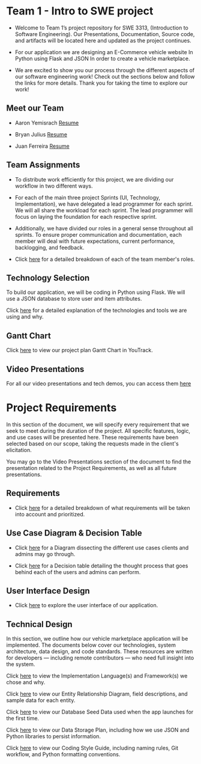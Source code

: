 # Team 1 - Intro to SWE project

* Welcome to Team 1’s project repository for SWE 3313, (Introduction to Software Engineering). Our Presentations, Documentation, Source code, and artifacts will be located here and updated as the project continues.


* For our application we are designing an E-Commerce vehicle website In Python using Flask and JSON In order to create a vehicle marketplace. 

* We are excited to show you our process through the different aspects of our software engineering work! Check out the sections below and follow the links for more details. Thank you for taking the time to explore our work!

## Meet our Team

* Aaron Yemisrach   [Resume](Aaron_Resume.md)

* Bryan Julius      [Resume](Bryan_Resume.md)

* Juan Ferreira     [Resume](Juan_Resume.md)

## Team Assignments 
* To distribute work efficiently for this project, we are dividing our workflow in two different ways. 
* For each of the main three project Sprints (UI, Technology, Implementation), we have delegated a lead programmer for each sprint. We will all share the workload for each sprint. The lead programmer will focus on laying the foundation for each respective sprint.
* Additionally, we have divided our roles in a general sense throughout all sprints. To ensure proper communication and documentation, each member will deal with future expectations, current performance, backlogging, and feedback.

* Click [here](TeamAssignments.md) for a detailed breakdown of each of the team member's roles.

## Technology Selection
To build our application, we will be coding in Python using Flask. We will use a JSON database to store user and item attributes.

Click [here](Technology_Description.md) for a detailed explanation of the technologies and tools we are using and why.

## Gantt Chart

Click [here](https://motorsports.youtrack.cloud/gantt-charts/226-0) to view our project plan Gantt Chart in YouTrack.

## Video Presentations
For all our video presentations and tech demos, you can access them [here](Video_Presentations.md)


# Project Requirements

In this section of the document, we will specify every requirement that we seek to meet during the duration of the project. All specific features, logic, and use cases will be presented here. These requirements have been selected based on our scope, taking the requests made in the client's elicitation.

You may go to the Video Presentations section of the document to find the presentation related to the Project Requirements, as well as all future presentations.

## Requirements

* Click [here](Requirement_Writing.md) for a detailed breakdown of what requirements will be taken into account and prioritized.

## Use Case Diagram & Decision Table

* Click [here](Use_Case_Diagram.png) for a Diagram dissecting the different use cases clients and admins may go through. 

* Click [here](Decision_Table.md) for a Decision table detailing the thought process that goes behind each of the users and admins can perform.

## User Interface Design

* Click [here](https://marvelapp.com/prototype/34176hi6) to explore the user interface of our application.

## Technical Design

In this section, we outline how our vehicle marketplace application will be implemented. The documents below cover our technologies, system architecture, data design, and code standards. These resources are written for developers — including remote contributors — who need full insight into the system.

Click [here](https://github.com/NanoFerreira/SWE_MainProject_Team1/blob/main/Implementation%20Language%28s%29%20and%20Framework%28s%29.md) to view the Implementation Language(s) and Framework(s) we chose and why.

Click [here](https://github.com/NanoFerreira/SWE_MainProject_Team1/blob/main/Data_Fields_And_ERD.md) to view our Entity Relationship Diagram, field descriptions, and sample data for each entity.

Click [here](docs/seed_data.md) to view our Database Seed Data used when the app launches for the first time.

Click [here](docs/data_storage_plan.md) to view our Data Storage Plan, including how we use JSON and Python libraries to persist information.

Click [here]([docs/coding_style_guide.md](https://github.com/NanoFerreira/SWE_MainProject_Team1/blob/main/Coding%20style%20Guide.md)) to view our Coding Style Guide, including naming rules, Git workflow, and Python formatting conventions.
